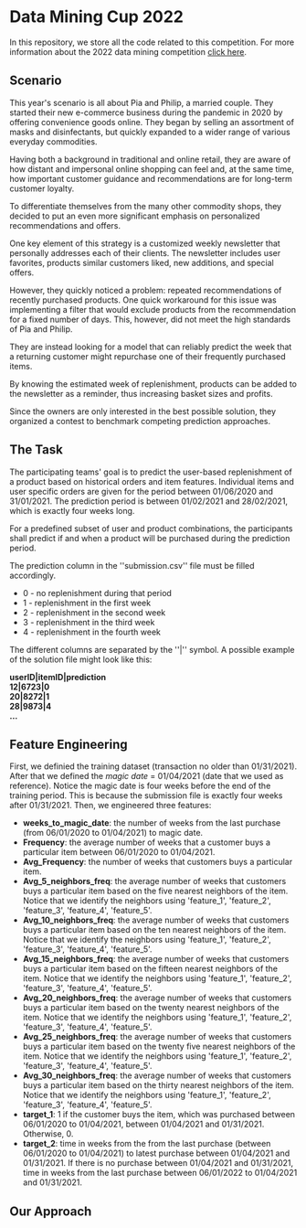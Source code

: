 # Data Mining Cup 2022

In this repository, we store all the code related to this competition. For more information about the 2022 data mining competition [click here](https://www.data-mining-cup.com/dmc-2022/). 

## Scenario
This year's scenario is all about Pia and Philip, a married couple. They started their new e-commerce business during the pandemic in 2020 by offering convenience goods online. They began by selling an assortment of masks and disinfectants, but quickly expanded to a wider range of various everyday commodities.

Having both a background in traditional and online retail, they are aware of how distant and impersonal online shopping can feel and, at the same time, how important customer guidance and recommendations are for long-term customer loyalty.

To differentiate themselves from the many other commodity shops, they decided to put an even more significant emphasis on personalized recommendations and offers.

One key element of this strategy is a customized weekly newsletter that personally addresses each of their clients. The newsletter includes user favorites, products similar customers liked, new additions, and special offers.

However, they quickly noticed a problem: repeated recommendations of recently purchased products. One quick workaround for this issue was implementing a filter that would exclude products from the recommendation for a fixed number of days. This, however, did not meet the high standards of Pia and Philip.

They are instead looking for a model that can reliably predict the week that a returning customer might repurchase one of their frequently purchased items.

By knowing the estimated week of replenishment, products can be added to the newsletter as a reminder, thus increasing basket sizes and profits.

Since the owners are only interested in the best possible solution, they organized a contest to benchmark competing prediction approaches.

## The Task
The participating teams' goal is to predict the user-based replenishment of a product based on historical orders and item features. Individual items and user specific orders are given for the period between 01/06/2020 and 31/01/2021. The prediction period is between 01/02/2021 and 28/02/2021, which is exactly four weeks long.

For a predefined subset of user and product combinations, the participants shall predict if and when a product will be purchased during the prediction period.

The prediction column in the ''submission.csv'' file must be filled accordingly.

* 0 - no replenishment during that period
* 1 - replenishment in the first week
* 2 - replenishment in the second week
* 3 - replenishment in the third week
* 4 - replenishment in the fourth week

The different columns are separated by the ''|'' symbol. A possible example of the solution file might
look like this:

**userID|itemID|prediction**\
**12|6723|0**\
**20|8272|1**\
**28|9873|4**\
**...**

## Feature Engineering 
First, we definied the training dataset (transaction no older than 01/31/2021). After that we defined the *magic date* = 01/04/2021 (date that we used as reference). Notice the magic date is four weeks before the end of the training period. This is because the submission file is exactly four weeks after 01/31/2021. Then, we engineered three features: 

* **weeks_to_magic_date**: the number of weeks from the last purchase (from 06/01/2020 to 01/04/2021) to magic date.
* **Frequency**: the average number of weeks that a customer buys a particular item between 06/01/2020 to 01/04/2021.  
* **Avg_Frequency**: the number of weeks that customers buys a particular item. 
* **Avg_5_neighbors_freq**: the average number of weeks that customers buys a particular item based on the five nearest neighbors of the item. Notice that we identify the neighbors using 'feature_1', 'feature_2', 'feature_3', 'feature_4', 'feature_5'.
* **Avg_10_neighbors_freq**: the average number of weeks that customers buys a particular item based on the ten nearest neighbors of the item. Notice that we identify the neighbors using 'feature_1', 'feature_2', 'feature_3', 'feature_4', 'feature_5'.
* **Avg_15_neighbors_freq**: the average number of weeks that customers buys a particular item based on the fifteen nearest neighbors of the item. Notice that we identify the neighbors using 'feature_1', 'feature_2', 'feature_3', 'feature_4', 'feature_5'.
* **Avg_20_neighbors_freq**: the average number of weeks that customers buys a particular item based on the twenty nearest neighbors of the item. Notice that we identify the neighbors using 'feature_1', 'feature_2', 'feature_3', 'feature_4', 'feature_5'.
* **Avg_25_neighbors_freq**: the average number of weeks that customers buys a particular item based on the twenty five nearest neighbors of the item. Notice that we identify the neighbors using 'feature_1', 'feature_2', 'feature_3', 'feature_4', 'feature_5'.
* **Avg_30_neighbors_freq**: the average number of weeks that customers buys a particular item based on the thirty nearest neighbors of the item. Notice that we identify the neighbors using 'feature_1', 'feature_2', 'feature_3', 'feature_4', 'feature_5'.
* **target_1**: 1 if the customer buys the item, which was purchased between 06/01/2020 to 01/04/2021, between 01/04/2021 and 01/31/2021. Otherwise, 0. 
* **target_2**: time in weeks from the from the last purchase (between 06/01/2020 to 01/04/2021) to latest purchase between 01/04/2021 and 01/31/2021. If there is no purchase between 01/04/2021 and 01/31/2021, time in weeks from the last purchase between 06/01/2022 to 01/04/2021 and 01/31/2021.


## Our Approach